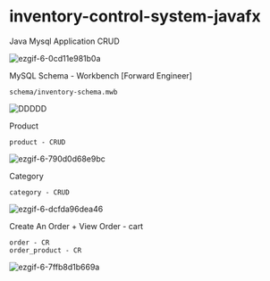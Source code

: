 # inventory-control-system-javafx

Java Mysql Application CRUD




![ezgif-6-0cd11e981b0a](https://user-images.githubusercontent.com/65245922/131552929-0f5831b2-60d4-4b22-8cf6-f1d485e75280.gif)

MySQL Schema - Workbench [Forward Engineer]

    schema/inventory-schema.mwb

![DDDDD](https://user-images.githubusercontent.com/65245922/131553265-28f6c0aa-b462-40a0-ae99-358543613177.png)


Product

    product - CRUD

![ezgif-6-790d0d68e9bc](https://user-images.githubusercontent.com/65245922/131555687-5a214874-6300-4cdc-9e32-26860b9f2949.gif)

Category
    
    category - CRUD

![ezgif-6-dcfda96dea46](https://user-images.githubusercontent.com/65245922/131555784-ebe71fe8-a03f-442a-98d4-9a54ec585906.gif)



Create An Order + View Order - cart

    order - CR
    order_product - CR

![ezgif-6-7ffb8d1b669a](https://user-images.githubusercontent.com/65245922/131555586-59344288-136e-4023-98c9-df399055adfd.gif)




